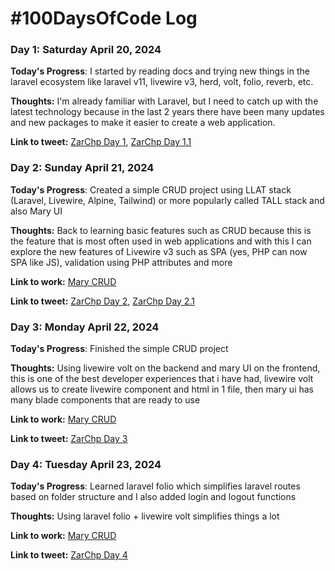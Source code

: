 # #100DaysOfCode Log

### Day 1: Saturday April 20, 2024
**Today's Progress**: I started by reading docs and trying new things in the laravel ecosystem like laravel v11, livewire v3, herd, volt, folio, reverb, etc.

**Thoughts:** I'm already familiar with Laravel, but I need to catch up with the latest technology because in the last 2 years there have been many updates and new packages to make it easier to create a web application.

**Link to tweet:** [ZarChp Day 1](https://twitter.com/MightyJoeW/status/827239030563696640), [ZarChp Day 1.1](https://twitter.com/ZarChp/status/1782433403176165507)

### Day 2: Sunday April 21, 2024
**Today's Progress**: Created a simple CRUD project using
LLAT stack (Laravel, Livewire, Alpine, Tailwind) or more popularly called  TALL stack and also Mary UI

**Thoughts:** Back to learning basic features such as CRUD because this is the feature that is most often used in web applications and with this I can explore the new features of Livewire v3 such as SPA (yes, PHP can now SPA like JS), validation using PHP attributes and more

**Link to work:** 
[Mary CRUD](https://github.com/zarchp/mary-crud)

**Link to tweet:** [ZarChp Day 2](https://twitter.com/ZarChp/status/1782434782321987788), [ZarChp Day 2.1](https://twitter.com/ZarChp/status/1782437321486602670)


### Day 3: Monday April 22, 2024
**Today's Progress**: Finished the simple CRUD project

**Thoughts:** Using livewire volt on the backend and mary UI on the frontend, this is one of the best developer experiences that i have had, livewire volt allows us to create livewire component and html in 1 file, then mary ui has many blade components that are ready to use

**Link to work:** 
[Mary CRUD](https://github.com/zarchp/mary-crud)

**Link to tweet:** [ZarChp Day 3](https://twitter.com/ZarChp/status/1782440271659315219)

### Day 4: Tuesday April 23, 2024
**Today's Progress**: Learned laravel folio which simplifies laravel routes based on folder structure and I also added login and logout functions

**Thoughts:** Using laravel folio + livewire volt simplifies things a lot

**Link to work:** 
[Mary CRUD](https://github.com/zarchp/mary-crud)

**Link to tweet:** [ZarChp Day 4](https://twitter.com/ZarChp/status/1782805518568096004)